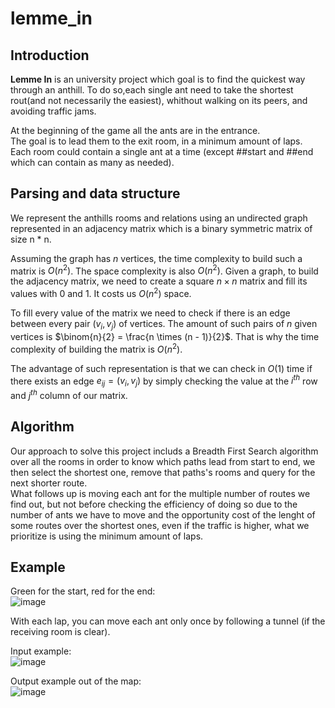 # lemme_in

<h2>Introduction</h2>

**Lemme In** is an university project which goal is to find the quickest way through an anthill. To do so,each single ant need to take the shortest rout(and not necessarily the easiest), whithout walking on its peers, and avoiding traffic jams.  

At the beginning of the game all the ants are in the entrance.  
The goal is to lead them to the exit room, in a minimum amount of laps.  
Each room could contain a single ant at a time (except ##start and ##end which can contain as many as needed).

<h2>Parsing and data structure</h2>
We represent the anthills rooms and relations using an undirected graph represented in an adjacency matrix which is a binary symmetric matrix of size n * n.  

Assuming the graph has $n$ vertices, the time complexity to build such a matrix is $O(n^2)$. The space complexity is also $O(n^2)$. Given a graph, to build the adjacency matrix, we need to create a square $n \times n$ matrix and fill its values with 0 and 1. It costs us $O(n^2)$ space.

To fill every value of the matrix we need to check if there is an edge between every pair $(v_{i}, v_{j})$ of vertices. The amount of such pairs of $n$ given vertices is $\binom{n}{2} = \frac{n \times (n - 1)}{2}$. That is why the time complexity of building the matrix is $O(n^2)$.

The advantage of such representation is that we can check in $O(1)$ time if there exists an edge $e_{ij} = (v_{i}, v_{j})$ by simply checking the value at the $i^{th}$ row and $j^{th}$ column of our matrix.


<h2>Algorithm</h2>

Our approach to solve this project includs a Breadth First Search algorithm over all the rooms in order to know which paths lead from start to end, we then select the shortest one, remove that paths's rooms and query for the next shorter route.  
What follows up is moving each ant for the multiple number of routes we find out, but not before checking the efficiency of doing so due to the number of ants we have to move and the opportunity cost of the lenght of some routes over the shortest ones, even if the traffic is higher, what we prioritize is using the minimum amount of laps.

<h2>Example</h2>

Green for the start, red for the end:  
![image](https://user-images.githubusercontent.com/108436798/236271775-bd5810db-ab0a-4c1d-8a98-4d6cd764f861.png)


With each lap, you can move each ant only once by following a tunnel (if the receiving room is clear).

Input example:  
![image](https://user-images.githubusercontent.com/108436798/236271134-02e12015-218b-481a-b43c-9fd5ed7368ea.png)

Output example out of the map:  
![image](https://user-images.githubusercontent.com/108436798/236270689-4e2db208-b51e-4511-80b6-40522a7310a1.png)
